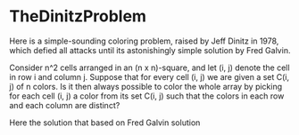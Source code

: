 # TheDinitzProblem

Here is a simple-sounding coloring problem,
raised by Jeff Dinitz in 1978, which defied all attacks until its astonishingly
simple solution by Fred Galvin.

Consider n^2 cells arranged in an (n x n)-square, and let (i, j) denote the cell in row i and column j. Suppose that for every cell (i, j)
we are given a set C(i, j) of n colors.
Is it then always possible to color the whole array by picking for
each cell (i, j) a color from its set C(i, j) such that the colors in
each row and each column are distinct?

Here the solution that based on Fred Galvin solution